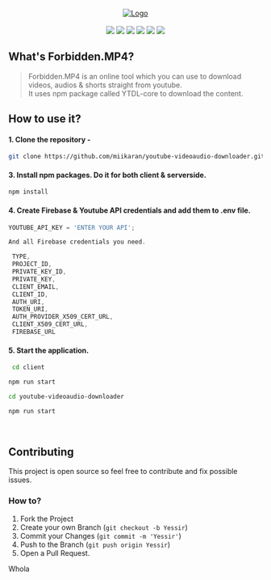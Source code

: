 <br />
<div align="center">
  <a href="https://forbidden-mp4-downloader.herokuapp.com/">
    <img src="https://user-images.githubusercontent.com/88707539/187523458-79505dfd-e85c-437c-9e2f-d4e4a9bdd97f.png" alt="Logo">
  </a>
</div>

<br>

<div align=center>

  <img src="https://img.shields.io/badge/React-20232A?style=for-the-badge&logo=react&logoColor=61DAFB">
  <img src="https://img.shields.io/badge/Express.js-404D59?style=for-the-badge">
  <img src="https://img.shields.io/badge/Node.js-43853D?style=for-the-badge&logo=node.js&logoColor=white">
  <img src="https://img.shields.io/badge/Tailwind_CSS-38B2AC?style=for-the-badge&logo=tailwind-css&logoColor=white">
  <img src="https://img.shields.io/badge/Firebase-FFCA28.svg?style=for-the-badge&logo=Firebase&logoColor=black">
  <img src="https://img.shields.io/badge/Heroku-430098.svg?style=for-the-badge&logo=Heroku&logoColor=white">
  
</div>


## What's Forbidden.MP4?

> Forbidden.MP4 is an online tool which you can use to download  videos,  audios & shorts  straight from youtube. <br>
  It uses npm package called YTDL-core to download the content.


## How to use it?

 #### 1. Clone the repository -
   ```sh
   git clone https://github.com/miikaran/youtube-videoaudio-downloader.git
  ```
 #### 3. Install npm packages. Do it for both client & serverside.
   ```sh
   npm install
   ```
 #### 4. Create Firebase & Youtube API credentials and add them to .env file.
   ```js
   YOUTUBE_API_KEY = 'ENTER YOUR API';  
   
  And all Firebase credentials you need.
  
    TYPE,
    PROJECT_ID,
    PRIVATE_KEY_ID,
    PRIVATE_KEY,
    CLIENT_EMAIL,
    CLIENT_ID,
    AUTH_URI,
    TOKEN_URI,
    AUTH_PROVIDER_X509_CERT_URL,
    CLIENT_X509_CERT_URL,
    FIREBASE_URL
   ```
   
 #### 5. Start the application.

 ```sh
  cd client
 ```
  ```sh
  npm run start
 ```
 
  ```sh
  cd youtube-videoaudio-downloader
 ```
  ```sh
  npm run start
 ```

<br>

## Contributing

This project is open source so feel free to contribute and fix possible issues.

### How to?

1. Fork the Project
2. Create your own Branch (`git checkout -b Yessir`)
3. Commit your Changes (`git commit -m 'Yessir'`)
4. Push to the Branch (`git push origin Yessir`)
5. Open a Pull Request.

Whola




